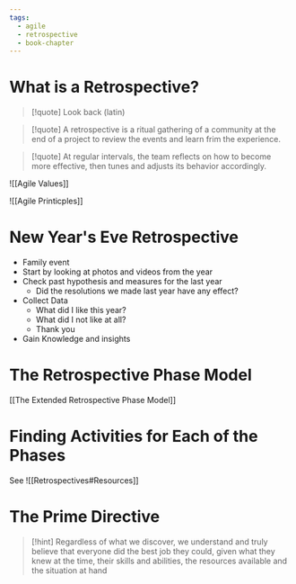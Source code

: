 ```yaml
---
tags:
  - agile
  - retrospective
  - book-chapter
---
```

# What is a Retrospective?

> [!quote] Look back (latin)

> [!quote] A retrospective is a ritual gathering of a community at the end of a project to review the events and learn frim the experience.

> [!quote] At regular intervals, the team reflects on how to become more effective, then tunes and adjusts its behavior accordingly.

![[Agile Values]]

![[Agile Printicples]]

# New Year's Eve Retrospective

- Family event
- Start by looking at photos and videos from the year
- Check past hypothesis and measures for the last year
	- Did the resolutions we made last year have any effect?
- Collect Data
	- What did I like this year?
	- What did I not like at all?
	- Thank you
- Gain Knowledge and insights

# The Retrospective Phase Model

[[The Extended Retrospective Phase Model]]

# Finding Activities for Each of the Phases

See ![[Retrospectives#Resources]]

# The Prime Directive

> [!hint] Regardless of what we discover, we understand and truly believe that everyone did the best job they could, given what they knew at the time, their skills and abilities, the resources available and the situation at hand
